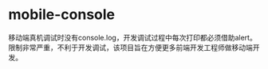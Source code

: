 # mobile-console
移动端真机调试时没有console.log，开发调试过程中每次打印都必须借助alert。限制非常严重，不利于开发调试，该项目旨在方便更多前端开发工程师做移动端开发。

